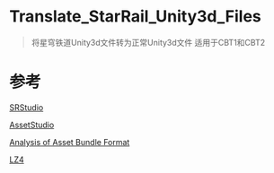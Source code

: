 # Translate_StarRail_Unity3d_Files

> 将星穹铁道Unity3d文件转为正常Unity3d文件
> 适用于CBT1和CBT2

# 参考

[SRStudio](https://github.com/Razmoth/SRStudio)

[AssetStudio](https://github.com/Perfare/AssetStudio)

[Analysis of Asset Bundle Format](https://programmersought.com/article/61574758150/)

[LZ4](https://github.com/lz4/lz4)
